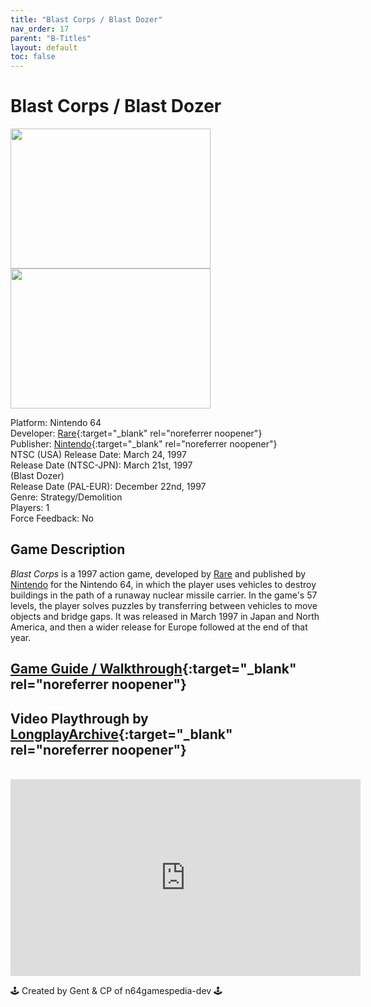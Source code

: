 ```yaml
---
title: "Blast Corps / Blast Dozer"
nav_order: 17
parent: "B-Titles"
layout: default
toc: false
---
```


# Blast Corps / Blast Dozer

<b>
  <img src="https://upload.wikimedia.org/wikipedia/en/8/83/Blast_Corps_Coverart.png" alt="" style="object-fit:cover;width:320px;height:224px"/>
  <img src="https://images.launchbox-app.com/7023b9e9-824a-4c03-94ba-09d1dad655e7.png" alt="" style="object-fit:cover;width:320px;height:224px"/>
</b>

Platform: Nintendo 64  
Developer: [Rare](https://en.wikipedia.org/wiki/Rare_(company)){:target="_blank" rel="noreferrer noopener"}  
Publisher: [Nintendo](https://en.wikipedia.org/wiki/Nintendo){:target="_blank" rel="noreferrer noopener"}  
NTSC (USA) Release Date: March 24, 1997  
Release Date (NTSC-JPN): March 21st, 1997   
(Blast Dozer)  
Release Date (PAL-EUR): December 22nd, 1997  
Genre: Strategy/Demolition  
Players: 1  
Force Feedback: No  

## Game Description

*Blast Corps* is a 1997 action game, developed by [Rare](https://en.wikipedia.org/wiki/Rare_(company)) and published by [Nintendo](https://en.wikipedia.org/wiki/Nintendo) for the Nintendo 64, in which the player uses vehicles to destroy buildings in the path of a runaway nuclear missile carrier. In the game's 57 levels, the player solves puzzles by transferring between vehicles to move objects and bridge gaps. It was released in March 1997 in Japan and North America, and then a wider release for Europe followed at the end of that year.

## [Game Guide / Walkthrough](https://gamefaqs.gamespot.com/n64/196774-blast-corps/faqs/3154){:target="_blank" rel="noreferrer noopener"}

## Video Playthrough by [LongplayArchive](https://www.youtube.com/channel/UCM8XzXipyTsylZ_WsGKmdKQ){:target="_blank" rel="noreferrer noopener"}
<br />
<iframe width="560" height="315" src="https://www.youtube.com/embed/YCHUmTs5S0I" title="YouTube video player" frameborder="0" allow="accelerometer; autoplay; clipboard-write; encrypted-media; gyroscope; picture-in-picture" allowfullscreen></iframe>

🕹️ Created by Gent & CP of n64gamespedia-dev 🕹️

<!-- Vault Format: n64gamespedia-dev -->
<!-- Protocol Source: _vault-specs/format-protocol.md -->
